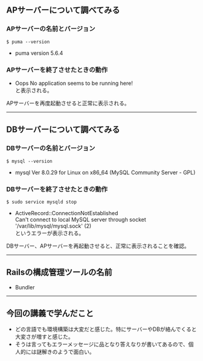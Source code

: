 ## APサーバーについて調べてみる
### APサーバーの名前とバージョン
```
$ puma --version
```
* puma version 5.6.4

### APサーバーを終了させたときの動作
* Oops No application seems to be running here!  
と表示される。

APサーバーを再度起動させると正常に表示される。

---

## DBサーバーについて調べてみる
### DBサーバーの名前とバージョン
```
$ mysql --version
```
* mysql  Ver 8.0.29 for Linux on x86_64 (MySQL Community Server - GPL)

### DBサーバーを終了させたときの動作
```
$ sudo service mysqld stop
```
* ActiveRecord::ConnectionNotEstablished  
Can't connect to local MySQL server through socket '/var/lib/mysql/mysql.sock' (2)  
というエラーが表示される。

DBサーバー、APサーバーを再起動させると、正常に表示されることを確認。

---

## Railsの構成管理ツールの名前
* Bundler

---

## 今回の講義で学んだこと
* どの言語でも環境構築は大変だと感じた。特にサーバーやDBが絡んでくると大変さが増すと感じた。
* そうは言ってもエラーメッセージに品となり答えなりが書いてあるので、個人的には謎解きのようで面白い。
